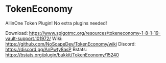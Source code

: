 # TokenEconomy
AllinOne Token Plugin! No extra plugins needed!

Download: https://www.spigotmc.org/resources/tokeneconomy-1-8-1-19-vault-support.101972/
Wiki: https://github.com/NoScapeDev/TokenEconomy/wiki
Discord: https://discord.gg/AnPwty8asP
Bstats: https://bstats.org/plugin/bukkit/TokenEconomy/15240

